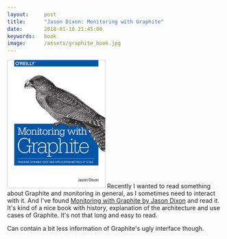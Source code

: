 ```yaml
---
layout:     post
title:      "Jason Dixon: Monitoring with Graphite"
date:       2018-01-10 21:45:00
keywords:   book
image:      /assets/graphite_book.jpg
---
```


![book cover white](/assets/graphite_book.jpg) Recently I wanted to read something
about Graphite and monitoring in general, as I sometimes need to interact with it.
And I've found [Monitoring with Graphite by Jason Dixon](http://shop.oreilly.com/product/0636920035794.do)
and read it. It's kind of a nice book with history, explanation of the architecture and use cases
of Graphite. It's not that long and easy to read.

Can contain a bit less information of Graphite's ugly interface though.
